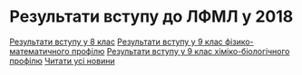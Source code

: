 
# Результати вступу до ЛФМЛ у 2018
[Результати вступу у 8 клас](/files/результати-вступу-до-лфмл-у-2018/вступ-2018-у-8-клас.pdf)
[Результати вступу у 9 клас фізико-математичного профілю](/files/результати-вступу-до-лфмл-у-2018/вступ-2018-у-9-фм.pdf)
[Результати вступу у 9 клас хіміко-біологічного профілю](/files/результати-вступу-до-лфмл-у-2018/вступ-2018-у-9-хб.pdf)
[Читати усі новини](/news)
       